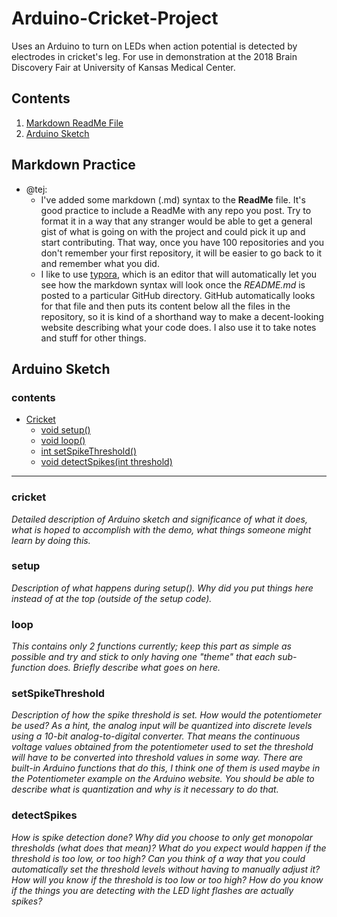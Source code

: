 # Arduino-Cricket-Project
Uses an Arduino to turn on LEDs when action potential is detected by electrodes in cricket's leg. For use in demonstration at the 2018 Brain Discovery Fair at University of Kansas Medical Center.

## Contents ##

1. [Markdown ReadMe File](#markdown-practice)
2. [Arduino Sketch](#arduino-sketch)



## Markdown Practice ##

* @tej:
  * I've added some markdown (.md) syntax to the **ReadMe** file. It's good practice to include a ReadMe with any repo you post. Try to format it in a way that any stranger would be able to get a general gist of what is going on with the project and could pick it up and start contributing. That way, once you have 100 repositories and you don't remember your first repository, it will be easier to go back to it and remember what you did. 
  * I like to use [typora](https://typora.io/), which is an editor that will automatically let you see how the markdown syntax will look once the _README.md_ is posted to a particular GitHub directory. GitHub automatically looks for that file and then puts its content below all the files in the repository, so it is kind of a shorthand way to make a decent-looking website describing what your code does. I also use it to take notes and stuff for other things.



## Arduino Sketch ##

### contents ###

* [Cricket](#cricket)
  * [void setup()](#setup)
  * [void loop()](#loop)
  * [int setSpikeThreshold()](#setspikethreshold)
  * [void detectSpikes(int threshold)](#detectSpikes)



---

### cricket ###

_Detailed description of Arduino sketch and significance of what it does, what is hoped to accomplish with the demo, what things someone might learn by doing this._

### setup ###

_Description of what happens during setup(). Why did you put things here instead of at the top (outside of the setup code)._

### loop ###

_This contains only 2 functions currently; keep this part as simple as possible and try and stick to only having one "theme" that each sub-function does. Briefly describe what goes on here._

### setSpikeThreshold ###

_Description of how the spike threshold is set. How would the potentiometer be used? As a hint, the analog input will be quantized into discrete levels using a 10-bit analog-to-digital converter. That means the continuous voltage values obtained from the potentiometer used to set the threshold will have to be converted into threshold values in some way. There are built-in Arduino functions that do this, I think one of them is used maybe in the Potentiometer example on the Arduino website. You should be able to describe what is quantization and why is it necessary to do that._

### detectSpikes ###

_How is spike detection done? Why did you choose to only get monopolar thresholds (what does that mean)? What do you expect would happen if the threshold is too low, or too high? Can you think of a way that you could automatically set the threshold levels without having to manually adjust it? How will you know if the threshold is too low or too high? How do you know if the things you are detecting with the LED light flashes are actually spikes?_
